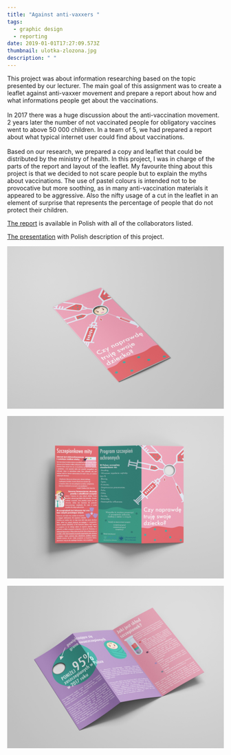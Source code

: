 ```yaml
---
title: "Against anti-vaxxers "
tags:
  - graphic design
  - reporting
date: 2019-01-01T17:27:09.573Z
thumbnail: ulotka-zlozona.jpg
description: " "
---
```

This project was about information researching based on the topic presented by our lecturer. The main goal of this assignment was to create a leaflet against anti-vaxxer movement and prepare a report about how and what informations people get about the vaccinations. \
\
In 2017 there was a huge discussion about the anti-vaccination movement. 2 years later the number of not vaccinated people for obligatory vaccines went to above 50 000 children. In a team of 5, we had prepared a report about what typical internet user could find about vaccinations. \
\
Based on our research, we prepared a copy and leaflet that could be distributed by the ministry of health. In this project, I was in charge of the parts of the report and layout of the leaflet. My favourite thing about this project is that we decided to not scare people but to explain the myths about vaccinations. The use of pastel colours is intended not to be provocative but more soothing, as in many anti-vaccination materials it appeared to be aggressive. Also the nifty usage of a cut in the leaflet in an element of surprise that represents the percentage of people that do not protect their children. 

[The report](https://drive.google.com/file/d/1R9LE47nmDFUS4VO_KIoXbpjUaP2oH_Aq/view?usp=sharing) is available in Polish with all of the collaborators listed. 

[The presentation](https://docs.google.com/presentation/d/1F_gBiTlAaFEnNfwWSSpt8WsmqyB_8qPaNORvIptdG7w/edit?usp=sharing) with Polish description of this project. 

<div class="kg-card kg-image-card kg-width-full">

![](ulotka-zlozona.jpg)

![](ulotka-tyl.jpg)

![](ulotka-tyl2.jpg)

</div>